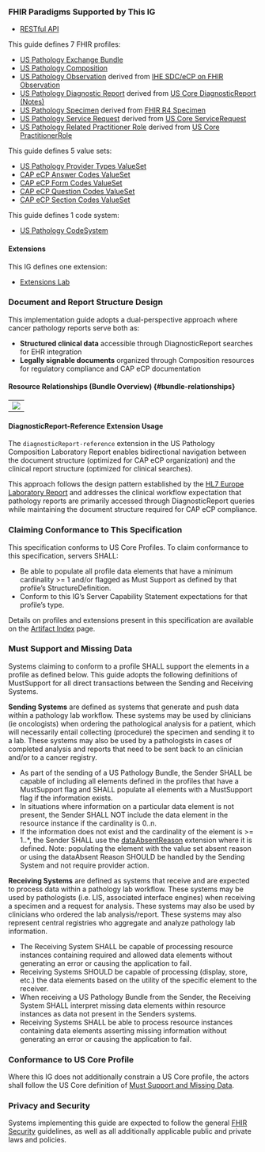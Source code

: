 ### FHIR Paradigms Supported by This IG
* [RESTful API](https://restfulapi.net/)

This guide defines 7 FHIR profiles:
* [US Pathology Exchange Bundle](StructureDefinition-us-pathology-bundle.html)
* [US Pathology Composition](StructureDefinition-us-pathology-composition.html) 
* [US Pathology Observation](StructureDefinition-us-pathology-observation.html) derived from [IHE SDC/eCP on FHIR Observation](http://hl7.org/fhir/uv/ihe-sdc-ecc/StructureDefinition/ihe-sdc-ecc-Observation)
* [US Pathology Diagnostic Report](StructureDefinition-us-pathology-diagnostic-report.html) derived from [US Core DiagnosticReport (Notes)](https://hl7.org/fhir/us/core/STU6.1/StructureDefinition-us-core-diagnosticreport-note.html)
* [US Pathology Specimen](StructureDefinition-us-pathology-specimen.html) derived from [FHIR R4 Specimen](https://hl7.org/FHIR/R4/specimen.html)
* [US Pathology Service Request](StructureDefinition-us-pathology-service-request.html) derived from [US Core ServiceRequest](https://hl7.org/fhir/us/core/STU6.1/StructureDefinition-us-core-servicerequest.html)
* [US Pathology Related Practitioner Role](StructureDefinition-us-pathology-related-practitioner-role.html) derived from [US Core PractitionerRole](https://hl7.org/fhir/us/core/STU6.1/StructureDefinition-us-core-practitionerrole.html)

This guide defines 5 value sets:
* [US Pathology Provider Types ValueSet](ValueSet-us-pathology-provider-types.html)
* [CAP eCP Answer Codes ValueSet](ValueSet-cap-ecc-answer-codes.html)
* [CAP eCP Form Codes ValueSet](ValueSet-cap-ecc-form-codes.html)
* [CAP eCP Question Codes ValueSet](ValueSet-cap-question-answer-codes.html)
* [CAP eCP Section Codes ValueSet](ValueSet-cap-ecc-section-codes.html)

This guide defines 1 code system:
* [US Pathology CodeSystem](CodeSystem-us-pathology-codesystem.html)

#### Extensions
This IG defines one extension:
* [Extensions Lab](Extension-extensions-lab.html)

### Document and Report Structure Design

This implementation guide adopts a dual-perspective approach where cancer pathology reports serve both as:

- **Structured clinical data** accessible through DiagnosticReport searches for EHR integration
- **Legally signable documents** organized through Composition resources for regulatory compliance and CAP eCP documentation

#### Resource Relationships (Bundle Overview) {#bundle-relationships}

<table><tr><td><img src="us-pathology-bundle-relationship.svg"/></td></tr></table>

#### DiagnosticReport-Reference Extension Usage

The `diagnosticReport-reference` extension in the US Pathology Composition Laboratory Report enables bidirectional navigation between the document structure (optimized for CAP eCP organization) and the clinical report structure (optimized for clinical searches). 

This approach follows the design pattern established by the [HL7 Europe Laboratory Report](https://build.fhir.org/ig/hl7-eu/laboratory/design-choice.html) and addresses the clinical workflow expectation that pathology reports are primarily accessed through DiagnosticReport queries while maintaining the document structure required for CAP eCP compliance.

### Claiming Conformance to This Specification
This specification conforms to US Core Profiles. To claim conformance to this specification, servers SHALL:
* Be able to populate all profile data elements that have a minimum cardinality >= 1 and/or flagged as Must Support as defined by that profile’s StructureDefinition.
* Conform to this IG’s Server Capability Statement expectations for that profile’s type.

Details on profiles and extensions present in this specification are available on the [Artifact Index](artifacts.html) page.

### Must Support and Missing Data
Systems claiming to conform to a profile SHALL support the elements in a profile as defined below. This guide adopts the following definitions of MustSupport for all direct transactions between the Sending and Receiving Systems.

<b>Sending Systems</b> are defined as systems that generate and push data within a pathology lab workflow. These systems may be used by clinicians (ie oncologists) when ordering the pathological analysis for a patient, which will necessarily entail collecting (procedure) the specimen and sending it to a lab. These systems may also be used by a pathologists in cases of completed analysis and reports that need to be sent back to an clinician and/or to a cancer registry.  
* As part of the sending of a US Pathology Bundle, the Sender SHALL be capable of including all elements defined in the profiles that have a MustSupport flag and SHALL populate all elements with a MustSupport flag if the information exists.
* In situations where information on a particular data element is not present, the Sender SHALL NOT include the data element in the resource instance if the cardinality is 0..n.
* If the information does not exist and the cardinality of the element is >= 1..*, the Sender SHALL use the [dataAbsentReason](http://hl7.org/fhir/ValueSet/data-absent-reason) extension where it is defined. Note: populating the element with the value set absent reason or using the dataAbsent Reason SHOULD be handled by the Sending System and not require provider action.

**Receiving Systems** are defined as systems that receive and are expected to process data within a pathology lab workflow. These systems may be used by pathologists (i.e. LIS, associated interface engines) when receiving a specimen and a request for analysis. These systems may also be used by clinicians who ordered the lab analysis/report. These systems may also represent central registries who aggregate and analyze pathology lab information.
* The Receiving System SHALL be capable of processing resource instances containing required and allowed data elements without generating an error or causing the application to fail.
* Receiving Systems SHOULD be capable of processing (display, store, etc.) the data elements based on the utility of the specific element to the receiver.
* When receiving a US Pathology Bundle from the Sender, the Receiving System SHALL interpret missing data elements within resource instances as data not present in the Senders systems.
* Receiving Systems SHALL be able to process resource instances containing data elements asserting missing information without generating an error or causing the application to fail.

### Conformance to US Core Profile
Where this IG does not additionally constrain a US Core profile, the actors shall follow the US Core definition of [Must Support and Missing Data](http://hl7.org/fhir/us/core/general-guidance.html).

### Privacy and Security
Systems implementing this guide are expected to follow the general [FHIR Security](https://www.hl7.org/fhir/security.html) guidelines, as well as all additionally applicable public and private laws and policies.